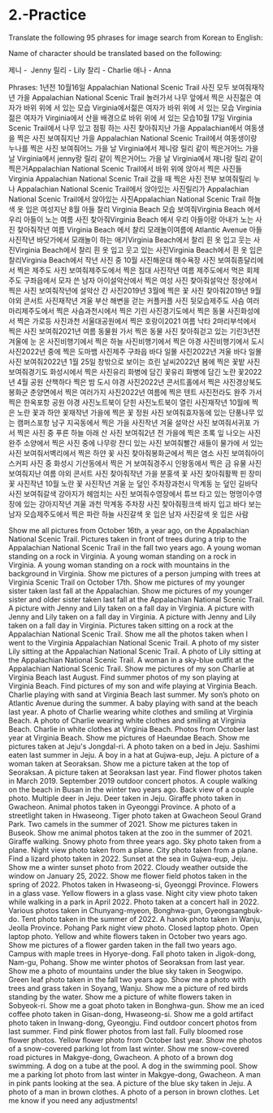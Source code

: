 # 2.-Practice
 
Translate the following 95 phrases for image search from Korean to English:

Name of character should be translated based on the following:

제니 -  Jenny
릴리 - Lily
찰리 - Charlie
애나 - Anna
        
Phrases:
1년전 10월16일 Appalachian National Scenic Trail 사진 모두 보여줘재작년 가을 Appalachian National Scenic Trail 놀러가서 나무 앞에서 찍은 사진젊은 여자가 바위 위에 서 있는 모습 Virginia에서젊은 여자가 바위 위에 서 있는 모습 Virginia젊은 여자가 Virginia에서 산을 배경으로 바위 위에 서 있는 모습10월 17일 Virginia Scenic Trail에서 나무 있고 점핑 하는 사진 찾아줘지난 가을 Appalachian에서 여동생을 찍은 사진 보여줘지난 가을 Appalachian National Scenic Trail에서 여동생이랑 누나를 찍은 사진 보여줘어느 가을 날 Virginia에서 제니랑 릴리 같이 찍은거어느 가을 날 Virginia에서 jenny랑 릴리 같이 찍은거어느 가을 날 Virginia에서 재니랑 릴리 같이 찍은거Appalachian National Scenic Trail에서 바위 위에 앉아서 찍은 사진들Virginia Appalachian National Scenic Trail 갔을 때 찍은 사진 전부 보여줘릴리 누나 Appalachian National Scenic Trail에서 앉아있는 사진릴리가 Appalachian National Scenic Trail에서 앉아있는 사진Appalachian National Scenic Trail 하늘색 옷 입은 여성지난 8월 아들 찰리 Virginia Beach 모습 보여줘Virginia Beach 에서 우리 아들이 노는 여름 사진 찾아줘Virginia Beach 에서 우리 아들이랑 아내가 노는 사진 찾아줘작년 여름 Virginia Beach 에서 찰리 모래놀이여름에 Atlantic Avenue 아들 사진작년 바닷가에서 모래놀이 하는 애기Virginia Beach에서 찰리 흰 옷 입고 웃는 사진Virginia Beach에서 찰리 흰 옷 입고 웃고 있는 사진Virginia Beach에서 흰 옷 입은 찰리Virginia Beach에서 작년 사진 중 10월 사진해운대 해수욕장 사진 보여줘종달리에서 찍은 제주도 사진 보여줘제주도에서 찍은 침대 사진작년 여름 제주도에서 먹은 회제주도 구좌읍에서 모자 쓴 남자 아이설악산에서 찍은 여성 사진 찾아줘설악산 정상에서 찍은 사진 보여줘작년에 설악산 간 사진2019년 3월에 찍은 꽃 사진 찾아줘2019년 9월 야외 콘서트 사진재작년 겨울 부산 해변을 걷는 커플커플 사진 뒷모습제주도 사슴 여러마리제주도에서 찍은 사슴과천시에서 찍은 기린 사진경기도에서 찍은 동물 사진화성에서 찍은 가로등 사진과천 서울대공원에서 찍은 호랑이2021 여름 낙타 2마리부석에서 찍은 사진 보여줘2021년 여름 동물원 가서 찍은 동물 사진 찾아줘걷고 있는 기린3년전 겨울에 눈 온 사진비행기에서 찍은 하늘 사진비행기에서 찍은 야경 사진비행기에서 도시 사진2022년 중에 찍은 도마뱀 사진제주 구좌읍 바다 일몰 사진2022년 겨울 바다 일몰 사진 보여줘2022년 1월 25일 창밖으로 보이는 흐린 날씨2022년 봄에 찍은 꽃밭 사진 보여줘경기도 화성시에서 찍은 사진유리 화병에 담긴 꽃유리 화병에 담긴 노란 꽃2022년 4월 공원 산책하다 찍은 밤 도시 야경 사진2022년 콘서트홀에서 찍은 사진경상북도 봉화군 춘양면에서 찍은 여러가지 사진2022년 여름에 찍은 텐트 사진전라도 완주 가서 찍은 한옥포항 공원 야경 사진노트북이 닫힌 사진노트북이 열린 사진재작년 10월에 찍은 노란 꽃과 하얀 꽃재작년 가을에 찍은 꽃 정원 사진 보여줘효자동에 있는 단풍나무 있는 캠퍼스포항 남구 지곡동에서 찍은 가을 사진작년 겨울 설악산 사진 보여줘서귀포 가서 찍은 사진 중 푸른 하늘 아래 산 사진 보여줘2년 전 가을에 찍은 초록 잎 나오는 사진완주 소양에서 찍은 사진 중에 나무랑 잔디 있는 사진 보여줘빨간 새들이 물가에 서 있는 사진 보여줘서벽리에서 찍은 하얀 꽃 사진 찾아줘봉화군에서 찍은 염소 사진 보여줘아이스커피 사진 중 화성시 기산동에서 찍은 거 보여줘경주시 인왕동에서 찍은 금 유물 사진 보여줘지난 여름 야외 콘서트 사진 찾아줘작년 가을 분홍색 꽃 사진 찾아줘활짝 핀 장미꽃 사진작년 10월 노란 꽃 사진작년 겨울 눈 덮인 주차장과천시 막계동 눈 덮인 길바닥 사진 보여줘갈색 강아지가 헤엄치는 사진 보여줘수영장에서 튜브 타고 있는 멍멍이수영장에 있는 강아지작년 겨울 과천 막계동 주차장 사진 찾아줘핑크색 바지 입고 바다 보는 남자 모습제주도에서 찍은 파란 하늘 사진갈색 옷 입은 남자 사진갈색 옷 입은 사람

Show me all pictures from October 16th, a year ago, on the Appalachian National Scenic Trail.
Pictures taken in front of trees during a trip to the Appalachian National Scenic Trail in the fall two years ago.
A young woman standing on a rock in Virginia.
A young woman standing on a rock in Virginia.
A young woman standing on a rock with mountains in the background in Virginia.
Show me pictures of a person jumping with trees at Virginia Scenic Trail on October 17th.
Show me pictures of my younger sister taken last fall at the Appalachian.
Show me pictures of my younger sister and older sister taken last fall at the Appalachian National Scenic Trail.
A picture with Jenny and Lily taken on a fall day in Virginia.
A picture with Jenny and Lily taken on a fall day in Virginia.
A picture with Jenny and Lily taken on a fall day in Virginia.
Pictures taken sitting on a rock at the Appalachian National Scenic Trail.
Show me all the photos taken when I went to the Virginia Appalachian National Scenic Trail.
A photo of my sister Lily sitting at the Appalachian National Scenic Trail.
A photo of Lily sitting at the Appalachian National Scenic Trail.
A woman in a sky-blue outfit at the Appalachian National Scenic Trail.
Show me pictures of my son Charlie at Virginia Beach last August.
Find summer photos of my son playing at Virginia Beach.
Find pictures of my son and wife playing at Virginia Beach.
Charlie playing with sand at Virginia Beach last summer.
My son’s photo on Atlantic Avenue during the summer.
A baby playing with sand at the beach last year.
A photo of Charlie wearing white clothes and smiling at Virginia Beach.
A photo of Charlie wearing white clothes and smiling at Virginia Beach.
Charlie in white clothes at Virginia Beach.
Photos from October last year at Virginia Beach.
Show me pictures of Haeundae Beach.
Show me pictures taken at Jeju's Jongdal-ri.
A photo taken on a bed in Jeju.
Sashimi eaten last summer in Jeju.
A boy in a hat at Gujwa-eup, Jeju.
A picture of a woman taken at Seoraksan.
Show me a picture taken at the top of Seoraksan.
A picture taken at Seoraksan last year.
Find flower photos taken in March 2019.
September 2019 outdoor concert photos.
A couple walking on the beach in Busan in the winter two years ago.
Back view of a couple photo.
Multiple deer in Jeju.
Deer taken in Jeju.
Giraffe photo taken in Gwacheon.
Animal photos taken in Gyeonggi Province.
A photo of a streetlight taken in Hwaseong.
Tiger photo taken at Gwacheon Seoul Grand Park.
Two camels in the summer of 2021.
Show me pictures taken in Buseok.
Show me animal photos taken at the zoo in the summer of 2021.
Giraffe walking.
Snowy photo from three years ago.
Sky photo taken from a plane.
Night view photo taken from a plane.
City photo taken from a plane.
Find a lizard photo taken in 2022.
Sunset at the sea in Gujwa-eup, Jeju.
Show me a winter sunset photo from 2022.
Cloudy weather outside the window on January 25, 2022.
Show me flower field photos taken in the spring of 2022.
Photos taken in Hwaseong-si, Gyeonggi Province.
Flowers in a glass vase.
Yellow flowers in a glass vase.
Night city view photo taken while walking in a park in April 2022.
Photo taken at a concert hall in 2022.
Various photos taken in Chunyang-myeon, Bonghwa-gun, Gyeongsangbuk-do.
Tent photo taken in the summer of 2022.
A hanok photo taken in Wanju, Jeolla Province.
Pohang Park night view photo.
Closed laptop photo.
Open laptop photo.
Yellow and white flowers taken in October two years ago.
Show me pictures of a flower garden taken in the fall two years ago.
Campus with maple trees in Hyorye-dong.
Fall photo taken in Jigok-dong, Nam-gu, Pohang.
Show me winter photos of Seoraksan from last year.
Show me a photo of mountains under the blue sky taken in Seogwipo.
Green leaf photo taken in the fall two years ago.
Show me a photo with trees and grass taken in Soyang, Wanju.
Show me a picture of red birds standing by the water.
Show me a picture of white flowers taken in Sobyeok-ri.
Show me a goat photo taken in Bonghwa-gun.
Show me an iced coffee photo taken in Gisan-dong, Hwaseong-si.
Show me a gold artifact photo taken in Inwang-dong, Gyeongju.
Find outdoor concert photos from last summer.
Find pink flower photos from last fall.
Fully bloomed rose flower photos.
Yellow flower photo from October last year.
Show me photos of a snow-covered parking lot from last winter.
Show me snow-covered road pictures in Makgye-dong, Gwacheon.
A photo of a brown dog swimming.
A dog on a tube at the pool.
A dog in the swimming pool.
Show me a parking lot photo from last winter in Makgye-dong, Gwacheon.
A man in pink pants looking at the sea.
A picture of the blue sky taken in Jeju.
A photo of a man in brown clothes.
A photo of a person in brown clothes.
Let me know if you need any adjustments!











